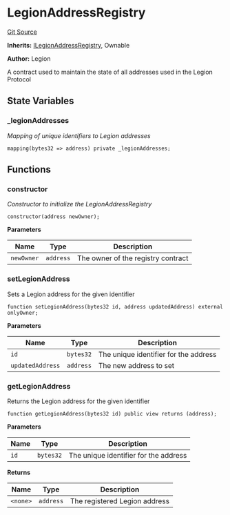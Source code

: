 # LegionAddressRegistry
[Git Source](https://github.com/Legion-Team/evm-contracts/blob/e045131669c5801ab2e88b13e55002362a64c068/src/LegionAddressRegistry.sol)

**Inherits:**
[ILegionAddressRegistry](/src/interfaces/ILegionAddressRegistry.sol/interface.ILegionAddressRegistry.md), Ownable

**Author:**
Legion

A contract used to maintain the state of all addresses used in the Legion Protocol


## State Variables
### _legionAddresses
*Mapping of unique identifiers to Legion addresses*


```solidity
mapping(bytes32 => address) private _legionAddresses;
```


## Functions
### constructor

*Constructor to initialize the LegionAddressRegistry*


```solidity
constructor(address newOwner);
```
**Parameters**

|Name|Type|Description|
|----|----|-----------|
|`newOwner`|`address`|The owner of the registry contract|


### setLegionAddress

Sets a Legion address for the given identifier


```solidity
function setLegionAddress(bytes32 id, address updatedAddress) external onlyOwner;
```
**Parameters**

|Name|Type|Description|
|----|----|-----------|
|`id`|`bytes32`|The unique identifier for the address|
|`updatedAddress`|`address`|The new address to set|


### getLegionAddress

Returns the Legion address for the given identifier


```solidity
function getLegionAddress(bytes32 id) public view returns (address);
```
**Parameters**

|Name|Type|Description|
|----|----|-----------|
|`id`|`bytes32`|The unique identifier for the address|

**Returns**

|Name|Type|Description|
|----|----|-----------|
|`<none>`|`address`|The registered Legion address|


